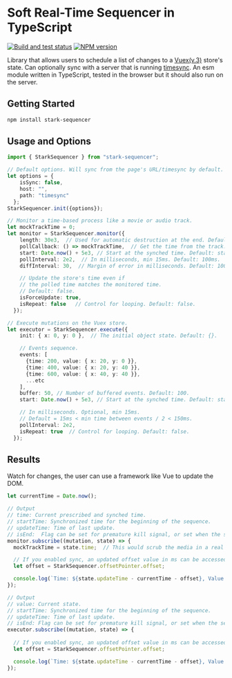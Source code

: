 # Soft Real-Time Sequencer in TypeScript

[![Build and test status](https://github.com/WeWatchWall/stark-sequencer/workflows/Lint%20and%20test/badge.svg)](https://github.com/WeWatchWall/stark-sequencer/actions?query=workflow%3A%22Lint+and+test%22)
[![NPM version](https://img.shields.io/npm/v/stark-sequencer.svg?style=flat-square)](https://www.npmjs.com/package/stark-sequencer)

Library that allows users to schedule a list of changes to a [Vuex(v.3)](https://vuex.vuejs.org/api/) store's state. Can optionally sync with a server that is running [timesync](https://www.npmjs.com/package/timesync). An esm module written in TypeScript, tested in the browser but it should also run on the server.

## Getting Started

```bash
npm install stark-sequencer
```

## Usage and Options

```typescript
import { StarkSequencer } from "stark-sequencer";

// Default options. Will sync from the page's URL/timesync by default.
let options = {
    isSync: false,
    host: "",
    path: "timesync"
  };
StarkSequencer.init({options});

// Monitor a time-based process like a movie or audio track.
let mockTrackTime = 0;
let monitor = StarkSequencer.monitor({
    length: 30e3,  // Used for automatic destruction at the end. Default: 10 min.
    pollCallback: () => mockTrackTime,  // Get the time from the track.
    start: Date.now() + 5e3, // Start at the synched time. Default: starts immediately.
    pollInterval: 2e2,  // In milliseconds, min 15ms. Default: 100ms.
    diffInterval: 30,  // Margin of error in milliseconds. Default: 100ms.

    // Update the store's time even if 
    // the polled time matches the monitored time.
    // Default: false.
    isForceUpdate: true,
    isRepeat: false   // Control for looping. Default: false.
  });

// Execute mutations on the Vuex store.
let executor = StarkSequencer.execute({
    init: { x: 0, y: 0 },  // The initial object state. Default: {}.

    // Events sequence.
    events: [
      {time: 200, value: { x: 20, y: 0 }},
      {time: 400, value: { x: 20, y: 40 }},
      {time: 600, value: { x: 40, y: 40 }},
      ...etc
    ],
    buffer: 50, // Number of buffered events. Default: 100.
    start: Date.now() + 5e3, // Start at the synched time. Default: starts immediately.

    // In milliseconds. Optional, min 15ms. 
    // Default = 15ms < min time between events / 2 < 150ms.
    pollInterval: 2e2,
    isRepeat: true  // Control for looping. Default: false.
  });
```

## Results

Watch for changes, the user can use a framework like Vue to update the DOM.

```typescript
let currentTime = Date.now();

// Output
// time: Current prescribed and synched time.
// startTime: Synchronized time for the beginning of the sequence.
// updateTime: Time of last update.
// isEnd:  Flag can be set for premature kill signal, or set when the sequence is finished.
monitor.subscribe((mutation, state) => {
  mockTrackTime = state.time;  // This would scrub the media in a real use case.

  // If you enabled sync, an updated offset value in ms can be accessed here.
  let offset = StarkSequencer.offsetPointer.offset;

  console.log(`Time: ${state.updateTime - currentTime - offset}, Value: ${mockTrackTime}`);
});

// Output
// value: Current state.
// startTime: Synchronized time for the beginning of the sequence.
// updateTime: Time of last update.
// isEnd: Flag can be set for premature kill signal, or set when the sequence is finished.
executor.subscribe((mutation, state) => {
  
  // If you enabled sync, an updated offset value in ms can be accessed here.
  let offset = StarkSequencer.offsetPointer.offset;

  console.log(`Time: ${state.updateTime - currentTime - offset}, Value: ${state.value}`);
});
```
